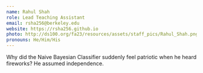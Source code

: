 ```yaml
---
name: Rahul Shah
role: Lead Teaching Assistant
email: rsha256@berkeley.edu
website: https://rsha256.github.io
photo: http://ds100.org/fa23/resources/assets/staff_pics/Rahul_Shah.png
pronouns: He/Him/His
---
```

Why did the Naive Bayesian Classifier suddenly feel patriotic when he heard fireworks? He assumed independence.
